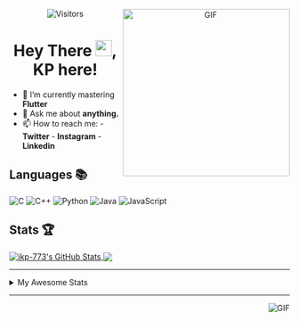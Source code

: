 <div align="center">
<img align="right" alt="GIF" height="300px" src="https://blog.insaid.co/wp-content/uploads/2020/01/Coding.gif"/>
       
![Visitors](https://visitor-badge.glitch.me/badge?page_id=ikp-773)

# Hey There <img src="https://media.tenor.com/images/822fb670841c6f6582fefbb82e338a50/tenor.gif" width="29px">, KP here!
</div>

- 🌱 I’m currently mastering **Flutter**
- 💬 Ask me about **anything.**
- 📫 How to reach me:
       - **Twitter** 
       - **Instagram**
       - **Linkedin**
         
## Languages 📚 

![C](https://img.shields.io/badge/-C-000?style=flat&logo=C)
![C++](https://img.shields.io/badge/-C++-000?style=flat&logo=C%2B%2B&logoColor=00599C)
![Python](https://img.shields.io/badge/-Python-000?style=flat&logo=python)
![Java](https://img.shields.io/badge/-Java-000?style=flat&logo=Java&logoColor=007396)
![JavaScript](https://img.shields.io/badge/-JavaScript-000?style=flat&logo=javascript)

##  Stats 🏆

<a href="https://github.com/ikp-773">
<img align="center" src="https://github-readme-stats.vercel.app/api?username=ikp-773&show_icons=true&theme=tokyonight&icon_color=6392DF&hide=prs" alt="ikp-773's GitHub Stats" />
</a> 
<a href="https://github.com/ikp-773">
<img align="center" src="https://github-readme-stats.vercel.app/api/top-langs/?username=ikp-773&layout=compact&show_icons=true&theme=tokyonight&icon_color=6392DF&hide=prs" />
</a>

---

<details>
       <summary>My Awesome Stats</summary>
       
<!--START_SECTION:waka-->
![Profile Views](http://img.shields.io/badge/Profile%20Views-0-blue)

![Lines of code](https://img.shields.io/badge/From%20Hello%20World%20I%27ve%20Written-742909%20lines%20of%20code-blue)

**🐱 My Github Data** 

> 🏆 2,389 Contributions in the Year 2020
 > 
> 📦 155.4 kB Used in Github's Storage 
 > 
> 💼 Opted to Hire
 > 
> 📜 26 Public Repositories
 > 
> 🔑 11 Private Repositories 

**I'm a Night 🦉** 

```text
🌞 Morning    69 commits     █░░░░░░░░░░░░░░░░░░░░░░░░   5.7% 
🌆 Daytime    241 commits    █████░░░░░░░░░░░░░░░░░░░░   19.9% 
🌃 Evening    502 commits    ██████████░░░░░░░░░░░░░░░   41.45% 
🌙 Night      399 commits    ████████░░░░░░░░░░░░░░░░░   32.95%

```
📅 **I'm Most Productive on Sunday** 

```text
Monday       169 commits    ███░░░░░░░░░░░░░░░░░░░░░░   13.96% 
Tuesday      77 commits     █░░░░░░░░░░░░░░░░░░░░░░░░   6.36% 
Wednesday    185 commits    ███░░░░░░░░░░░░░░░░░░░░░░   15.28% 
Thursday     169 commits    ███░░░░░░░░░░░░░░░░░░░░░░   13.96% 
Friday       156 commits    ███░░░░░░░░░░░░░░░░░░░░░░   12.88% 
Saturday     213 commits    ████░░░░░░░░░░░░░░░░░░░░░   17.59% 
Sunday       242 commits    █████░░░░░░░░░░░░░░░░░░░░   19.98%

```


📊 **This Week I Spent My Time On** 

```text
💬 Programming Languages: 
Dart                     2 hrs 39 mins       ██████░░░░░░░░░░░░░░░░░░░   25.19% 
Markdown                 2 hrs 13 mins       █████░░░░░░░░░░░░░░░░░░░░   21.08% 
HTML                     1 hr 40 mins        ████░░░░░░░░░░░░░░░░░░░░░   15.92% 
Python                   1 hr 33 mins        ███░░░░░░░░░░░░░░░░░░░░░░   14.76% 
YAML                     44 mins             █░░░░░░░░░░░░░░░░░░░░░░░░   7.03%

💻 Operating System: 
Mac                      10 hrs 31 mins      █████████████████████████   100.0%

```

**I Mostly Code in Dart** 

```text
Dart                     12 repos            █████████░░░░░░░░░░░░░░░░   37.5% 
Python                   6 repos             ████░░░░░░░░░░░░░░░░░░░░░   18.75% 
HTML                     6 repos             ████░░░░░░░░░░░░░░░░░░░░░   18.75% 
JavaScript               3 repos             ██░░░░░░░░░░░░░░░░░░░░░░░   9.38% 
Java                     2 repos             █░░░░░░░░░░░░░░░░░░░░░░░░   6.25%

```


**Timeline**

![Chart not found](https://github.com/ikp-773/ikp-773/blob/master/charts/bar_graph.png) 


<!--END_SECTION:waka-->
</details>

 ---
 
<img align="right" alt="GIF" src="https://github4life.herokuapp.com/ikp-773.gif" />


